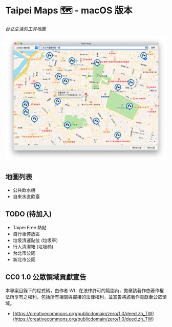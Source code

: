 # Taipei Maps 🗺 - macOS 版本

*台北生活的工具地圖*

![images](images/img_01.png)


## 地圖列表

- 公共飲水機
- 自來水直飲臺


## TODO (待加入)


- Taipei Free 熱點
- 自行車停放區
- 垃圾清運點位 (垃圾車)
- 行人清潔箱 (垃圾桶)
- 台北市公廁
- 新北市公廁


## CC0 1.0 公眾領域貢獻宣告

本專案目錄下的程式碼，由作者 WL. 在法律許可的範圍內，拋棄該著作依著作權法所享有之權利，包括所有相關與鄰接的法律權利，並宣告將該著作貢獻至公眾領域。

- [https://creativecommons.org/publicdomain/zero/1.0/deed.zh_TW](https://creativecommons.org/publicdomain/zero/1.0/deed.zh_TW)



